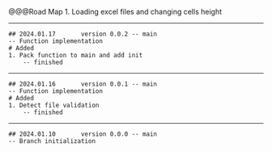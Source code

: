 @@@Road Map
	1. Loading excel files and changing cells height


---
	## 2024.01.17		version 0.0.2 -- main
	-- Function implementation
	# Added
	1. Pack function to main and add init
		-- finished
---
	## 2024.01.16		version 0.0.1 -- main
	-- Function implementation
	# Added
	1. Detect file validation
		-- finished
		
---
	## 2024.01.10		version 0.0.0 -- main
	-- Branch initialization